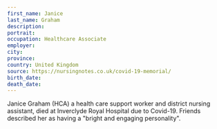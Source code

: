 ```yaml
---
first_name: Janice
last_name: Graham
description: 
portrait: 
occupation: Healthcare Associate
employer: 
city: 
province: 
country: United Kingdom
source: https://nursingnotes.co.uk/covid-19-memorial/
birth_date: 
death_date: 
---
```


Janice Graham (HCA) a health care support worker and district nursing assistant, died at Inverclyde Royal Hospital due to Covid-19. Friends described her as having a "bright and engaging personality".